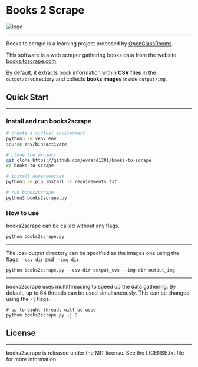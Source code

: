 # Books 2 Scrape

![logo](https://user.oc-static.com/upload/2020/09/22/1600779540759_Online%20bookstore-01.png)

---

Books to scrape is a learning project proposed by [OpenClassRooms](https://openclassrooms.com/fr/).

This software is a web scraper gathering books data from the website [books.toscrape.com](http://books.toscrape.com/).

By default, it extracts book information within **CSV files** in the ``output/csv``directory and collects **books images** inside  ``output/img``.

## Quick Start

---

### Install and run books2scrape

```bash
# create a virtual environment
python3 -m venv env
source env/bin/activate

# clone the project
git clone https://github.com/evrard1301/books-to-scrape
cd books-to-scrape

# install dependencies
python3 -m pip install -r requirements.txt

# run books2scrape
python3 books2scrape.py
```

### How to use

books2scrape can be called without any flags.

```shell
python books2scrape.py
```
---

The *.csv* output directory can be specified as the images one using the flags ``--csv-dir`` and ``--img-dir``.

```shell
python books2scrape.py --csv-dir output_cvs --img-dir output_img
```

---

books2scrape uses multithreading to speed up the data gathering.
By default, up to 64 threads can be used simultaneously.
This can be changed using the ``-j`` flags.

```shell
# up to eight threads will be used
python books2scrape.py -j 8
```

## License

---

books2scrape is released under the MIT license.
See the LICENSE.txt file for more information.